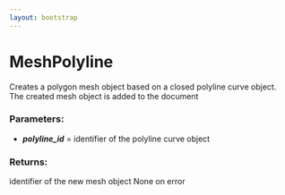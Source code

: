 ```yaml
---
layout: bootstrap
---
```


# MeshPolyline

Creates a polygon mesh object based on a closed polyline curve object.
        The created mesh object is added to the document
          

### Parameters:

- ***polyline_id*** = identifier of the polyline curve object
        

### Returns:


identifier of the new mesh object
None on error
        


